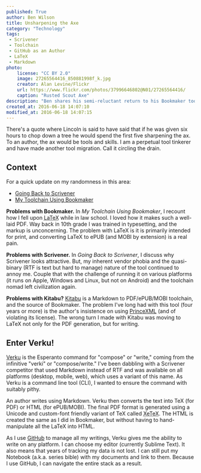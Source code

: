 ```yaml
---
published: True
author: Ben Wilson
title: Unsharpening the Axe
category: "Technology"
tags:
 - Scrivener
 - Toolchain
 - GitHub as an Author
 - LaTeX
 - Markdown
photo:
    license: "CC BY 2.0"
    image: 27265564416_850881998f_k.jpg
    creator: Alan Levine/Flickr
    url: https://www.flickr.com/photos/37996646802@N01/27265564416/
    caption: "Rusted Scout Axe"
description: "Ben shares his semi-reluctant return to his Bookmaker toolchain now called 'Verku'"
created_at: 2016-06-18 14:07:10
modified_at: 2016-06-18 14:07:15
---
```


There's a quote where Lincoln is said to have said that if he was given six hours to chop down a tree he would spend the first five sharpening the ax. To an author, the ax would be tools and skills. I am a perpetual tool tinkerer and have made another tool migration. Call it circling the drain.

<!-- more -->

## Context

For a quick update on my randomness in this area:

* [Going Back to Scrivener](/diary/going-back-to-scrivener/)
* [My Toolchain Using Bookmaker](/technology/toolchain/)

**Problems with Bookmaker.** In *My Toolchain Using Bookmaker*, I recount how I fell upon <abbr title='pronounced Lai-tech'>LaTeX</abbr> while in law school. I loved how it makes such a well-laid PDF. Way back in 10th grade I was trained in typesetting, and the markup is unconcerning. The problem with LaTeX is it is primarily intended for print, and converting LaTeX to ePUB (and MOBI by extension) is a real pain.

**Problems with Scrivener.** In *Going Back to Scrivener*, I discuss why Scrivener looks attractive. But, my inherent vendor phobia and the quasi-binary (RTF is text but hard to manage) nature of the tool continued to annoy me. Couple that with the challenge of running it on various platforms (it runs on Apple, Windows and Linux, but not on Android) and the toolchain nomad left civilization again.

**Problems with Kitabu?** [Kitabu](https://github.com/fnando/kitabu) is a Markdown to PDF/ePUB/MOBI toolchain, and the source of Bookmaker. The problem I've long had with this tool (four years or more) is the author's insistence on using [PrinceXML](http://www.princexml.com/) (and of violating its license). The wrong turn I made with Kitabu was moving to LaTeX not only for the PDF generation, but for writing.

## Enter Verku!

[Verku](https://github.com/Merovex/verku) is the Esperanto command for "compose" or "write," coming from the infinitive "verki" or "compose/write." I've been dabbling with a Scrivener competitor that used Markdown instead of RTF and was available on all platforms (desktop, mobile, web), which uses a variant of this name. As Verku is a command line tool (CLI), I wanted to ensure the command with suitably pithy.

An author writes using Markdown. Verku then converts the text into TeX (for PDF) or HTML (for ePUB/MOBI). The final PDF format is generated using a Unicode and custom-font friendly variant of TeX called <abbr title='pronounced zai-tech'>XeTeX</abbr>. The HTML is created the same as I did in Bookmaker, but without having to hand-manipulate all the LaTeX into HTML.

As I use [GitHub](/tags/#GitHub+as+an+Author) to manage all my writings, Verku gives me the ability to write on any platform. I can choose my editor (currently Sublime Text). It also means that years of tracking my data is not lost. I can still put my Notebook (a.k.a. series bible) with my documents and link to them. Because I use GitHub, I can navigate the entire stack as a result.
